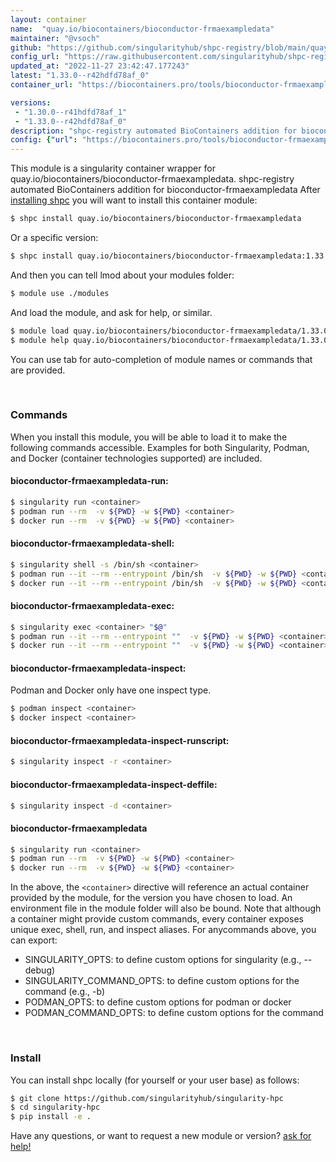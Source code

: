 ```yaml
---
layout: container
name:  "quay.io/biocontainers/bioconductor-frmaexampledata"
maintainer: "@vsoch"
github: "https://github.com/singularityhub/shpc-registry/blob/main/quay.io/biocontainers/bioconductor-frmaexampledata/container.yaml"
config_url: "https://raw.githubusercontent.com/singularityhub/shpc-registry/main/quay.io/biocontainers/bioconductor-frmaexampledata/container.yaml"
updated_at: "2022-11-27 23:42:47.177243"
latest: "1.33.0--r42hdfd78af_0"
container_url: "https://biocontainers.pro/tools/bioconductor-frmaexampledata"

versions:
 - "1.30.0--r41hdfd78af_1"
 - "1.33.0--r42hdfd78af_0"
description: "shpc-registry automated BioContainers addition for bioconductor-frmaexampledata"
config: {"url": "https://biocontainers.pro/tools/bioconductor-frmaexampledata", "maintainer": "@vsoch", "description": "shpc-registry automated BioContainers addition for bioconductor-frmaexampledata", "latest": {"1.33.0--r42hdfd78af_0": "sha256:17979361999e4e89d07da1eb40c96f459ab84676ce5cdc3d83cf1d5ff4621605"}, "tags": {"1.30.0--r41hdfd78af_1": "sha256:dfc734ac7dfe7c46f171284b02a74cfa5666153ce8cf6e7b282b6c2e397b5477", "1.33.0--r42hdfd78af_0": "sha256:17979361999e4e89d07da1eb40c96f459ab84676ce5cdc3d83cf1d5ff4621605"}, "docker": "quay.io/biocontainers/bioconductor-frmaexampledata"}
---
```


This module is a singularity container wrapper for quay.io/biocontainers/bioconductor-frmaexampledata.
shpc-registry automated BioContainers addition for bioconductor-frmaexampledata
After [installing shpc](#install) you will want to install this container module:


```bash
$ shpc install quay.io/biocontainers/bioconductor-frmaexampledata
```

Or a specific version:

```bash
$ shpc install quay.io/biocontainers/bioconductor-frmaexampledata:1.33.0--r42hdfd78af_0
```

And then you can tell lmod about your modules folder:

```bash
$ module use ./modules
```

And load the module, and ask for help, or similar.

```bash
$ module load quay.io/biocontainers/bioconductor-frmaexampledata/1.33.0--r42hdfd78af_0
$ module help quay.io/biocontainers/bioconductor-frmaexampledata/1.33.0--r42hdfd78af_0
```

You can use tab for auto-completion of module names or commands that are provided.

<br>

### Commands

When you install this module, you will be able to load it to make the following commands accessible.
Examples for both Singularity, Podman, and Docker (container technologies supported) are included.

#### bioconductor-frmaexampledata-run:

```bash
$ singularity run <container>
$ podman run --rm  -v ${PWD} -w ${PWD} <container>
$ docker run --rm  -v ${PWD} -w ${PWD} <container>
```

#### bioconductor-frmaexampledata-shell:

```bash
$ singularity shell -s /bin/sh <container>
$ podman run --it --rm --entrypoint /bin/sh  -v ${PWD} -w ${PWD} <container>
$ docker run --it --rm --entrypoint /bin/sh  -v ${PWD} -w ${PWD} <container>
```

#### bioconductor-frmaexampledata-exec:

```bash
$ singularity exec <container> "$@"
$ podman run --it --rm --entrypoint ""  -v ${PWD} -w ${PWD} <container> "$@"
$ docker run --it --rm --entrypoint ""  -v ${PWD} -w ${PWD} <container> "$@"
```

#### bioconductor-frmaexampledata-inspect:

Podman and Docker only have one inspect type.

```bash
$ podman inspect <container>
$ docker inspect <container>
```

#### bioconductor-frmaexampledata-inspect-runscript:

```bash
$ singularity inspect -r <container>
```

#### bioconductor-frmaexampledata-inspect-deffile:

```bash
$ singularity inspect -d <container>
```



#### bioconductor-frmaexampledata

```bash
$ singularity run <container>
$ podman run --rm  -v ${PWD} -w ${PWD} <container>
$ docker run --rm  -v ${PWD} -w ${PWD} <container>
```


In the above, the `<container>` directive will reference an actual container provided
by the module, for the version you have chosen to load. An environment file in the
module folder will also be bound. Note that although a container
might provide custom commands, every container exposes unique exec, shell, run, and
inspect aliases. For anycommands above, you can export:

 - SINGULARITY_OPTS: to define custom options for singularity (e.g., --debug)
 - SINGULARITY_COMMAND_OPTS: to define custom options for the command (e.g., -b)
 - PODMAN_OPTS: to define custom options for podman or docker
 - PODMAN_COMMAND_OPTS: to define custom options for the command

<br>

### Install

You can install shpc locally (for yourself or your user base) as follows:

```bash
$ git clone https://github.com/singularityhub/singularity-hpc
$ cd singularity-hpc
$ pip install -e .
```

Have any questions, or want to request a new module or version? [ask for help!](https://github.com/singularityhub/singularity-hpc/issues)